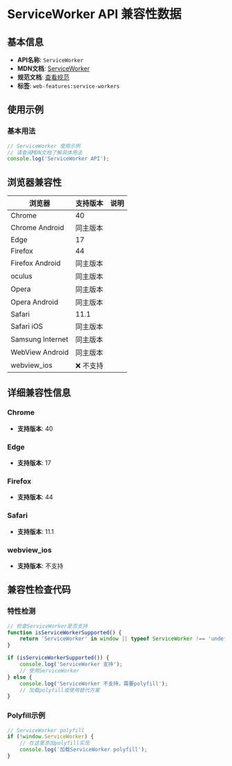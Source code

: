 # ServiceWorker API 兼容性数据

## 基本信息

- **API名称**: `ServiceWorker`
- **MDN文档**: [ServiceWorker](https://developer.mozilla.org/docs/Web/API/ServiceWorker)
- **规范文档**: [查看规范](https://w3c.github.io/ServiceWorker/#serviceworker-interface)
- **标签**: `web-features:service-workers`

## 使用示例

### 基本用法

```javascript
// ServiceWorker 使用示例
// 请查阅MDN文档了解具体用法
console.log('ServiceWorker API');
```

## 浏览器兼容性

| 浏览器 | 支持版本 | 说明 |
|--------|----------|------|
| Chrome | 40 |  |
| Chrome Android | 同主版本 |  |
| Edge | 17 |  |
| Firefox | 44 |  |
| Firefox Android | 同主版本 |  |
| oculus | 同主版本 |  |
| Opera | 同主版本 |  |
| Opera Android | 同主版本 |  |
| Safari | 11.1 |  |
| Safari iOS | 同主版本 |  |
| Samsung Internet | 同主版本 |  |
| WebView Android | 同主版本 |  |
| webview_ios | ❌ 不支持 |  |

## 详细兼容性信息

### Chrome

- **支持版本**: 40

### Edge

- **支持版本**: 17

### Firefox

- **支持版本**: 44

### Safari

- **支持版本**: 11.1

### webview_ios

- **支持版本**: 不支持

## 兼容性检查代码

### 特性检测

```javascript
// 检查ServiceWorker是否支持
function isServiceWorkerSupported() {
    return 'ServiceWorker' in window || typeof ServiceWorker !== 'undefined';
}

if (isServiceWorkerSupported()) {
    console.log('ServiceWorker 支持');
    // 使用ServiceWorker
} else {
    console.log('ServiceWorker 不支持，需要polyfill');
    // 加载polyfill或使用替代方案
}
```

### Polyfill示例

```javascript
// ServiceWorker polyfill
if (!window.ServiceWorker) {
    // 在这里添加polyfill实现
    console.log('加载ServiceWorker polyfill');
}
```

